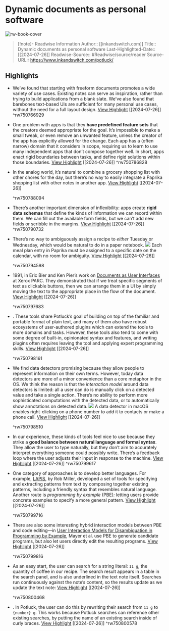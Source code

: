 # Dynamic documents as personal software

![rw-book-cover](https://www.inkandswitch.com/potluck/static/coffee.jpg)
>[!note]- Readwise Information
>Author:: [[inkandswitch.com]]
>Title:: Dynamic documents as personal software
>Last-Highlighted-Date:: [[2024-07-26]]
>Readwise-Source:: #Readwise/source/reader
>Source-URL:: https://www.inkandswitch.com/potluck/

## Highlights
- We’ve found that starting with freeform documents promotes a wide variety of use cases. Existing notes can serve as inspiration, rather than trying to build applications from a blank slate. We’ve also found that barebones text-based UIs are sufficient for many personal use cases, without the need for a full layout design. [View Highlight](https://read.readwise.io/read/01j3r6jcce6e0e8afsdn9my82e) [[2024-07-26]]
   ^rw750766929

- One problem with apps is that they **have predefined feature sets** that the creators deemed appropriate for the goal. It’s impossible to make a small tweak, or even remove an unwanted feature, unless the creator of the app has explicitly allowed for the change. Each app has a (often narrow) domain that it considers in scope, requiring us to learn to use many independent apps that don’t compose together well. In short, apps enact rigid boundaries between tasks, and define rigid solutions within those boundaries. [View Highlight](https://read.readwise.io/read/01j3r6yyag1hm6y3kpxntwpd59) [[2024-07-26]]
   ^rw750786828

- In the analog world, it’s natural to combine a grocery shopping list with other chores for the day, but there’s no way to easily integrate a Paprika shopping list with other notes in another app. [View Highlight](https://read.readwise.io/read/01j3r6zjmgc119q3yavcfxjqf9) [[2024-07-26]]
  
  ^rw750788094

- There’s another important dimension of inflexibility: apps create **rigid data schemas** that define the kinds of information we can record within them. We can fill out the available form fields, but we can’t add new fields or scribble in the margins. [View Highlight](https://read.readwise.io/read/01j3r71m1bwss7skcg7dhd22q8) [[2024-07-26]]
   ^rw750790732

- There’s no way to ambiguously assign a recipe to *either* Tuesday or Wednesday, which would be natural to do in a paper notebook.
  ![](https://www.inkandswitch.com/potluck/static/paprika-add-meal.png)
  Each meal plan entry in Paprika must be assigned to a specific date on the calendar, with no room for ambiguity. [View Highlight](https://read.readwise.io/read/01j3r751c04fx5zwt24qre4pte) [[2024-07-26]]
  
  ^rw750794598

- 1991, in Eric Bier and Ken Pier’s work on [Documents as User Interfaces](https://dl.acm.org/doi/abs/10.1145/108844.108994) at Xerox PARC. They demonstrated that if we treat specific segments of text as clickable buttons, then we can arrange them in a UI by simply moving the text to the appropriate place in the flow of the document. [View Highlight](https://read.readwise.io/read/01j3r7gj2xy925e8wb1b2s0j25) [[2024-07-26]]
  
  ^rw750797683

- . These tools share Potluck’s goal of building on top of the familiar and portable format of plain text, and many of them also have robust ecosystems of user-authored plugins which can extend the tools to more domains and tasks. However, these tools also tend to come with some degree of built-in, opinionated syntax and features, and writing plugins often requires leaving the tool and applying expert programming skills. [View Highlight](https://read.readwise.io/read/01j3r7ngtm3az7tzsdkxkt4zq3) [[2024-07-26]]
  
  ^rw750798161

- We find data detectors promising because they allow people to represent information on their own terms. However, today data detectors are more of a minor convenience than a core metaphor in the OS. We think the reason is that the *interaction model* around data detectors is limited: all a user can do is manually click on a detected value and take a single action. There’s no ability to perform more sophisticated computations with the detected data, or to automatically show annotations on detected data.
  ![](https://www.inkandswitch.com/potluck/static/data-detector.png)
  A data detector in macOS enables right-clicking on a phone number to add it to contacts or make a phone call. [View Highlight](https://read.readwise.io/read/01j3r7thxc43k1enwpnbvtqbbm) [[2024-07-26]]
  
  ^rw750798510

- In our experience, these kinds of tools feel nice to use because they strike a **good balance between natural language and formal syntax**. They allow the user to type naturally, but they don’t aim to accurately interpret everything someone could possibly write. There’s a feedback loop where the user adjusts their input in response to the machine. [View Highlight](https://read.readwise.io/read/01j3r884djqzgmqndxa86e5vyf) [[2024-07-26]]
   ^rw750799617

- One category of approaches is to develop better languages. For example, [LAPIS](http://groups.csail.mit.edu/graphics/lapis/doc/papers.html), by Rob Miller, developed a set of tools for specifying and extracting patterns from text by composing together existing patterns, including a friendly syntax that resembles natural language. Another route is *programming by example* (PBE)*:* letting users provide concrete examples to specify a more general pattern. [View Highlight](https://read.readwise.io/read/01j3r8b767wvkq6a8yt4maakjb) [[2024-07-26]]
  
  ^rw750799716

- There are also some interesting hybrid interaction models between PBE and code editing—in [User Interaction Models for Disambiguation in Programming by Example](https://www.microsoft.com/en-us/research/publication/user-interaction-models-for-disambiguation-in-programming-by-example/), Mayer et al. use PBE to generate candidate programs, but also let users directly edit the resulting programs. [View Highlight](https://read.readwise.io/read/01j3r8d9t04ez9s7q5ptnyy6rg) [[2024-07-26]]
  
  ^rw750799816

- As an easy start, the user can search for a string literal: `11 g`, the quantity of coffee in our recipe. The search result appears in a table in the search panel, and is also underlined in the text note itself. Searches run continuously against the note’s content, so the results update as we update the text note: [View Highlight](https://read.readwise.io/read/01j3r8vnh7qmxhgy1sh9wxwyfr) [[2024-07-26]]
  
  ^rw750800468

- . In Potluck, the user can do this by rewriting their search from `11 g` to `{number} g`. This works because Potluck searches can reference other existing searches, by putting the name of an existing search inside of curly braces. [View Highlight](https://read.readwise.io/read/01j3r8y6d9hb7g5h5phawvbhgk) [[2024-07-26]]
   ^rw750800578

